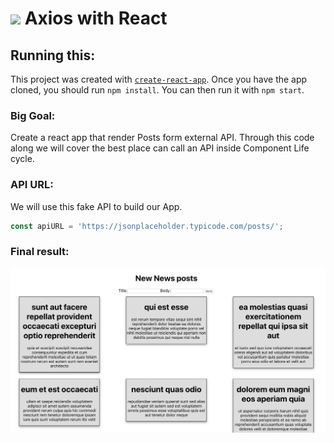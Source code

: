 # ![](https://ga-dash.s3.amazonaws.com/production/assets/logo-9f88ae6c9c3871690e33280fcf557f33.png) Axios with React


## Running this:

This project was created with [`create-react-app`](https://facebook.github.io/create-react-app/docs/getting-started). Once you have the app cloned, you should run `npm install`. You can then run it with `npm start`.

### Big Goal:

Create a react app that render Posts form external API. Through this code along we will cover the best place can call an API inside Component Life cycle.

### API URL:

We will use this fake API to build our App.
```js
const apiURL = 'https://jsonplaceholder.typicode.com/posts/';
```

### Final result: 

![](Image.png)